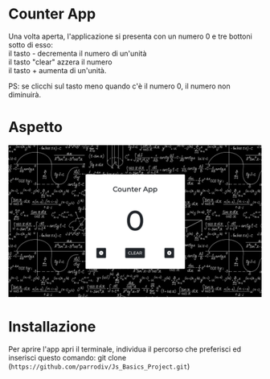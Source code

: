 # Counter App
Una volta aperta, l'applicazione si presenta con un numero 0 e tre bottoni sotto di esso:<br>
il tasto - decrementa il numero di un'unità<br>
il tasto "clear" azzera il numero<br>
il tasto + aumenta di un'unità.

PS: se clicchi sul tasto meno quando c'è il numero 0, il numero non diminuirà.

# Aspetto
<img src='img/schermata_counter_app.png' width='600' height= 'auto'>

# Installazione
Per aprire l'app apri il terminale, individua il percorso che preferisci  ed inserisci questo comando:
git clone (`https://github.com/parrodiv/Js_Basics_Project.git`)
